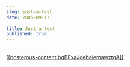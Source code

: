 ```yaml
---
slug: just-a-test
date: 2005-09-17
 
title: Just a test
published: true
---
```

<a href="http://www.blogstreet.com/bin/profile.cgi?url=kinlan.co.uk"><br />[[posterous-content:bqBFxaJcebaiemawztgA]]</a><br />

